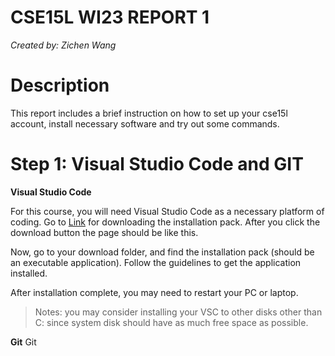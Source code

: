 # **CSE15L WI23 REPORT 1**
  _Created by: Zichen Wang_


# Description

  This report includes a brief instruction on how to set up your cse15l account, install necessary software
  and try out some commands.


# Step 1: Visual Studio Code and GIT
  **Visual Studio Code**
  
  For this course, you will need Visual Studio Code as a necessary platform of coding.
  Go to [Link](https://code.visualstudio.com/) for downloading the installation pack.
  After you click the download button the page should be like this.
  
  Now, go to your download folder, and find the installation pack (should be an executable application).
  Follow the guidelines to get the application installed.
  
  After installation complete, you may need to restart your PC or laptop.
  > Notes: you may consider installing your VSC to other disks other than C: since system 
  > disk should have as much free space as possible.

  **Git**
  Git 
